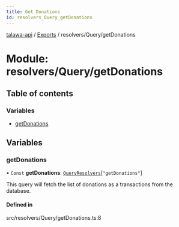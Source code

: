 ```yaml
---
title: Get Donations
id: resolvers_Query_getDonations
---
```

[talawa-api](../README.md) / [Exports](../modules.md) / resolvers/Query/getDonations

# Module: resolvers/Query/getDonations

## Table of contents

### Variables

- [getDonations](resolvers_Query_getDonations.md#getdonations)

## Variables

### getDonations

• `Const` **getDonations**: [`QueryResolvers`](types_generatedGraphQLTypes.md#queryresolvers)[``"getDonations"``]

This query will fetch the list of donations as a transactions from the database.

#### Defined in

src/resolvers/Query/getDonations.ts:8
